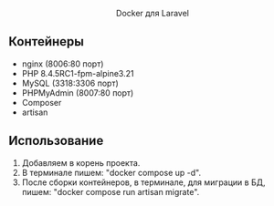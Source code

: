 <p align="center">Docker для Laravel</p>


## Контейнеры


- nginx (8006:80 порт)
- PHP 8.4.5RC1-fpm-alpine3.21
- MySQL (3318:3306 порт)
- PHPMyAdmin (8007:80 порт)
- Composer
- artisan

## Использование

1. Добавляем в корень проекта.
2. В терминале пишем: "docker compose up -d".
3. После сборки контейнеров, в терминале, для миграции в БД, пишем: "docker compose run artisan migrate".